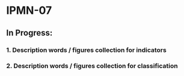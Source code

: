 # IPMN-07

## In Progress:
### 1. Description words / figures collection for indicators
### 2. Description words / figures collection for classification
